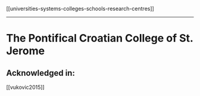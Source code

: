[[universities-systems-colleges-schools-research-centres]]
***
# The Pontifical Croatian College of St. Jerome
## Acknowledged in:
[[vukovic2015]]